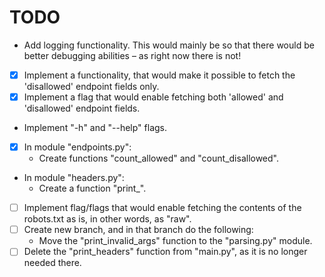 # TODO
- Add logging functionality. This would mainly be so that there would be better
  debugging abilities – as right now there is not!
- [x] Implement a functionality, that would make it possible to fetch the 'disallowed'
  endpoint fields only.
- [x] Implement a flag that would enable fetching both 'allowed' and 'disallowed'
  endpoint fields.
- Implement "-h" and "--help" flags.
- [x] In module "endpoints.py":
  - Create functions "count_allowed" and "count_disallowed".
- In module "headers.py":
  - Create a function "print_".
- [ ] Implement flag/flags that would enable fetching the contents of the
  robots.txt as is, in other words, as "raw".
- [ ] Create new branch, and in that branch do the following:
  - Move the "print_invalid_args" function to the "parsing.py" module.
- [ ] Delete the "print_headers" function from "main.py", as it is no longer
  needed there.
